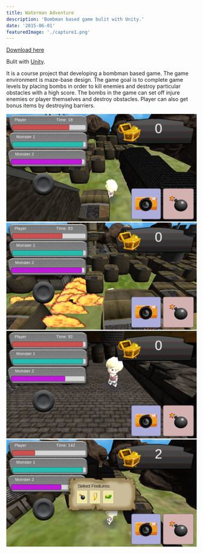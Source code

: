```yaml
---
title: Waterman Adventure
description: 'Bombman based game bulit with Unity.'
date: '2015-06-01'
featuredImage: './capture1.png'
---
```


[Download here](http://bit.ly/andrewmmc-waterman)

Bulit with [Unity](https://unity3d.com).

It is a course project that developing a bombman based game. The game environment is maze-base design. The game goal is to complete game levels by placing bombs in order to kill enemies and destroy particular obstacles with a high score. The bombs in the game can set off injure enemies or player themselves and destroy obstacles. Player can also get bonus items by destroying barriers.

![](./capture1.png)
![](./capture2.png)
![](./capture3.png)
![](./capture4.png)
